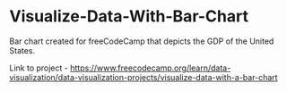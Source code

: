 # Visualize-Data-With-Bar-Chart

Bar chart created for freeCodeCamp that depicts the GDP of the United States. 

Link to project - https://www.freecodecamp.org/learn/data-visualization/data-visualization-projects/visualize-data-with-a-bar-chart
